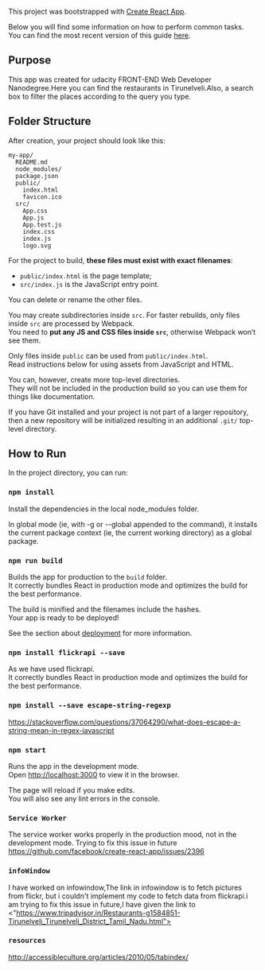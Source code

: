 This project was bootstrapped with [Create React App](https://github.com/facebook/create-react-app).

Below you will find some information on how to perform common tasks.<br>
You can find the most recent version of this guide [here](https://github.com/facebook/create-react-app/blob/master/packages/react-scripts/template/README.md).

## Purpose
This app was created for udacity FRONT-END Web Developer Nanodegree.Here you can find the restaurants in Tirunelveli.Also, a search box to filter the places according to the query you type.      

## Folder Structure

After creation, your project should look like this:

```
my-app/
  README.md
  node_modules/
  package.json
  public/
    index.html
    favicon.ico
  src/
    App.css
    App.js
    App.test.js
    index.css
    index.js
    logo.svg
```

For the project to build, **these files must exist with exact filenames**:

- `public/index.html` is the page template;
- `src/index.js` is the JavaScript entry point.

You can delete or rename the other files.

You may create subdirectories inside `src`. For faster rebuilds, only files inside `src` are processed by Webpack.<br>
You need to **put any JS and CSS files inside `src`**, otherwise Webpack won’t see them.

Only files inside `public` can be used from `public/index.html`.<br>
Read instructions below for using assets from JavaScript and HTML.

You can, however, create more top-level directories.<br>
They will not be included in the production build so you can use them for things like documentation.

If you have Git installed and your project is not part of a larger repository, then a new repository will be initialized resulting in an additional `.git/` top-level directory.

## How to Run

In the project directory, you can run:

### `npm install`

Install the dependencies in the local node_modules folder.<br>

In global mode (ie, with -g or --global appended to the command), it installs the current package context (ie, the current working directory) as a global package.


### `npm run build`

Builds the app for production to the `build` folder.<br>
It correctly bundles React in production mode and optimizes the build for the best performance.

The build is minified and the filenames include the hashes.<br>
Your app is ready to be deployed!

See the section about [deployment](#deployment) for more information.


### `npm install flickrapi --save`

As we have used flickrapi.<br>
It correctly bundles React in production mode and optimizes the build for the best performance.

### `npm install --save escape-string-regexp`

<https://stackoverflow.com/questions/37064290/what-does-escape-a-string-mean-in-regex-javascript>

### `npm start`

Runs the app in the development mode.<br>
Open [http://localhost:3000](http://localhost:3000) to view it in the browser.

The page will reload if you make edits.<br>
You will also see any lint errors in the console.

### `Service Worker`

The service worker works properly in the production mood, not in the development mode.
Trying to fix this issue in future
<https://github.com/facebook/create-react-app/issues/2396>

### `infoWindow`

I have worked on infowindow,The <click for pictures> link in infowindow is to fetch pictures from flickr, but i couldn't implement my code to fetch data from flickrapi.i am trying to fix this issue in future,I have given the link to <"https://www.tripadvisor.in/Restaurants-g1584851-Tirunelveli_Tirunelveli_District_Tamil_Nadu.html">
  
 ### `resources`
 <http://accessibleculture.org/articles/2010/05/tabindex/>
 


